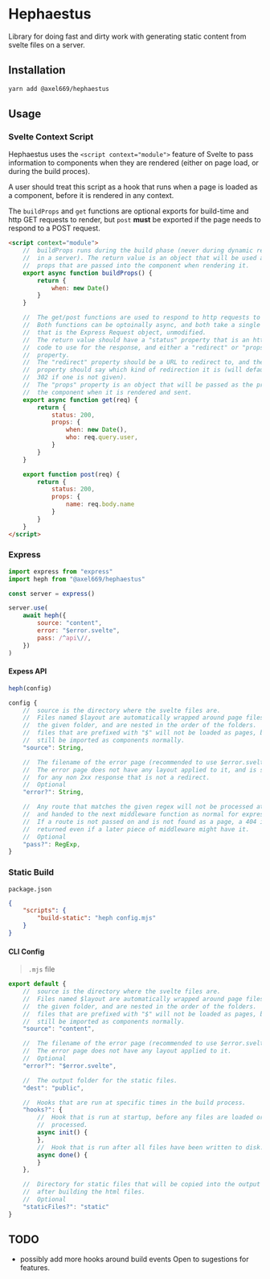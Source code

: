 # Hephaestus
Library for doing fast and dirty work with generating static content from
svelte files on a server.

## Installation
```bash
yarn add @axel669/hephaestus
```

## Usage

### Svelte Context Script
Hephaestus uses the `<script context="module">` feature of Svelte to pass
information to components when they are rendered (either on page load, or
during the build proces).

A user should treat this script as a hook that runs when a page is loaded as
a component, before it is rendered in any context.

The `buildProps` and `get` functions are optional exports for build-time and
http GET requests to render, but `post` **must** be exported if the page
needs to respond to a POST request.

```html
<script context="module">
    //  buildProps runs during the build phase (never during dynamic renders
    //  in a server). The return value is an object that will be used as the
    //  props that are passed into the component when rendering it.
    export async function buildProps() {
        return {
            when: new Date()
        }
    }

    //  The get/post functions are used to respond to http requests to the page.
    //  Both functions can be optoinally async, and both take a single argument
    //  that is the Express Request object, unmodified.
    //  The return value should have a "status" property that is an http status
    //  code to use for the response, and either a "redirect" or "props"
    //  property.
    //  The "redirect" property should be a URL to redirect to, and the status
    //  property should say which kind of redirection it is (will default to
    //  302 if one is not given).
    //  The "props" property is an object that will be passed as the props to
    //  the component when it is rendered and sent.
    export async function get(req) {
        return {
            status: 200,
            props: {
                when: new Date(),
                who: req.query.user,
            }
        }
    }

    export function post(req) {
        return {
            status: 200,
            props: {
                name: req.body.name
            }
        }
    }
</script>
```

### Express
```js
import express from "express"
import heph from "@axel669/hephaestus"

const server = express()

server.use(
    await heph({
        source: "content",
        error: "$error.svelte",
        pass: /^api\//,
    })
)
```

#### Expess API
```js
heph(config)

config {
    //  source is the directory where the svelte files are.
    //  Files named $layout are automatically wrapped around page files inside
    //  the given folder, and are nested in the order of the folders.
    //  files that are prefixed with "$" will not be loaded as pages, but can
    //  still be imported as components normally.
    "source": String,

    //  The filename of the error page (recommended to use $error.svelte).
    //  The error page does not have any layout applied to it, and is sent
    //  for any non 2xx response that is not a redirect.
    //  Optional
    "error?": String,

    //  Any route that matches the given regex will not be processed at all
    //  and handed to the next middleware function as normal for express.
    //  If a route is not passed on and is not found as a page, a 404 is
    //  returned even if a later piece of middleware might have it.
    //  Optional
    "pass?": RegExp,
}
```

### Static Build
`package.json`
```json
{
    "scripts": {
        "build-static": "heph config.mjs"
    }
}
```

#### CLI Config
> `.mjs` file
```js
export default {
    //  source is the directory where the svelte files are.
    //  Files named $layout are automatically wrapped around page files inside
    //  the given folder, and are nested in the order of the folders.
    //  files that are prefixed with "$" will not be loaded as pages, but can
    //  still be imported as components normally.
    "source": "content",

    //  The filename of the error page (recommended to use $error.svelte).
    //  The error page does not have any layout applied to it.
    //  Optional
    "error?": "$error.svelte",

    //  The output folder for the static files.
    "dest": "public",

    //  Hooks that are run at specific times in the build process.
    "hooks?": {
        //  Hook that is run at startup, before any files are loaded or
        //  processed.
        async init() {
        },
        //  Hook that is run after all files have been written to disk.
        async done() {
        }
    },

    //  Directory for static files that will be copied into the output folder
    //  after building the html files.
    //  Optional
    "staticFiles?": "static"
}
```

## TODO
- possibly add more hooks around build events
Open to sugestions for features.
